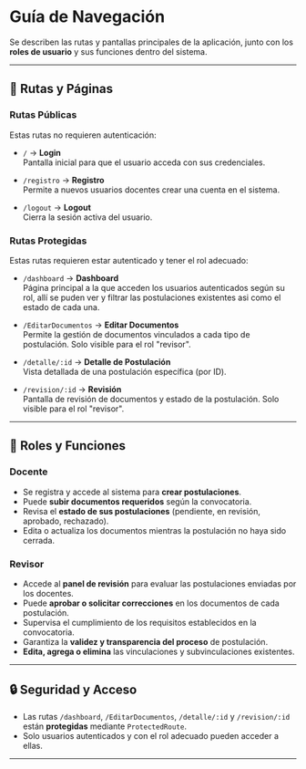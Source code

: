# Guía de Navegación 

Se describen las rutas y pantallas principales de la aplicación, junto con los **roles de usuario** y sus funciones dentro del sistema.

---

## 📂 Rutas y Páginas

### Rutas Públicas

Estas rutas no requieren autenticación:

- `/` → **Login**  
  Pantalla inicial para que el usuario acceda con sus credenciales.  

- `/registro` → **Registro**  
  Permite a nuevos usuarios docentes crear una cuenta en el sistema.  

- `/logout` → **Logout**  
  Cierra la sesión activa del usuario.  

### Rutas Protegidas

Estas rutas requieren estar autenticado y tener el rol adecuado:

- `/dashboard` → **Dashboard**  
  Página principal a la que acceden los usuarios autenticados según su rol, allí se puden ver y filtrar las postulaciones existentes asi como el estado de cada una. 

- `/EditarDocumentos` → **Editar Documentos**  
  Permite la gestión de documentos vinculados a cada tipo de postulación. Solo visible para el rol "revisor".

- `/detalle/:id` → **Detalle de Postulación**  
  Vista detallada de una postulación específica (por ID).  

- `/revision/:id` → **Revisión**  
  Pantalla de revisión de documentos y estado de la postulación. Solo visible para el rol "revisor".  

---

## 👥 Roles y Funciones

### Docente
- Se registra y accede al sistema para **crear postulaciones**.  
- Puede **subir documentos requeridos** según la convocatoria.  
- Revisa el **estado de sus postulaciones** (pendiente, en revisión, aprobado, rechazado).  
- Edita o actualiza los documentos mientras la postulación no haya sido cerrada.  

### Revisor
- Accede al **panel de revisión** para evaluar las postulaciones enviadas por los docentes.  
- Puede **aprobar o solicitar correcciones** en los documentos de cada postulación.  
- Supervisa el cumplimiento de los requisitos establecidos en la convocatoria.  
- Garantiza la **validez y transparencia del proceso** de postulación.  
- **Edita, agrega o elimina** las vinculaciones y subvinculaciones existentes.

---

## 🔒 Seguridad y Acceso

- Las rutas `/dashboard`, `/EditarDocumentos`, `/detalle/:id` y `/revision/:id` están **protegidas** mediante `ProtectedRoute`.  
- Solo usuarios autenticados y con el rol adecuado pueden acceder a ellas.  

---
